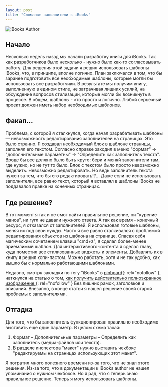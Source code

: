 ```yaml
---
layout: post
title: "Сломаные заполнители в iBooks"
---
```



<img class="img-center" src="http://31808.selcdn.ru/it-prm/pics/hero_ibooks_author.png" alt="iBooks Author"> 
 
## Начало

Несколько недель назад мы начали разработку книги для iBooks. Так как 
разработчиков было несколько - нужно было как-то согласовывать работу. 
Для решения этой задачи я решил использовать шаблоны iBooks, что, в принципе, 
вполне логично. План заключался в том, что бы заранее подготовить все 
необходимые шаблоны, которые могли бы использовать все разработчики. 
В результате мы получим книгу, выполненную в едином стиле, не затрачивая 
лишних усилий, на обсуждение вопросов стилизации, которые могли бы возникнуть 
в процессе. В общем, шаблоны - это просто и логично. Любой серьезный проект 
должен иметь набор необходимых шаблонов. 

## Факап...

Проблема, с которой я сталкнулся, когда начал разрабатывать шаблоны — 
невозможность редактирования заполнителей на страницах. Это было странно. 
Я создавал необходимый блок в шаблоне страницы, заполнял его текстом. 
Согласно справке заходил в меню "формат" -> "дополнительные параметны" -> 
"Определить как заполнитель текста". Вроде бы все должно было быть круто: 
бери и меняй заполнители там, где нужно, но не тут то было. Блок с текстом 
было просто невозможно выделить. Невозможно редактировать. Но ведь заполнитель 
текста нужен за тем, что бы его редактировать!?... Даже если не использовать 
заполнители, все равно текст, который я вставлял в шаблоны iBooks не поддавался 
правке на конечных страницах.

## Где решение?

В тот момент я так и не смог найти правильное решение, ни "курение манов", ни гугл
не давали нужного ответа. А так как время - конечный ресурс, я отказался от 
заполнителей. Я использовал готовые шаблоны, меняя их под свои нужды.
Часто я все равно сталкивался с проблемой редактирования объектов из шаблона на
странице. Спасая себя магическим сочетанием клавиш "cmd+z", я сделал более-менее
приемлимый шаблон. Для интерактивного-контента я сделал главу, куда поместил все 
стилизованные виджеты и элементы. Добавлять их в книгу я решил копи-пастом. 
Можно работать, хотя и не так удобно, как вышло бы с нормально работающими 
шаблонами. 

Недавно, смотря закладки по тегу "iBooks" в [pinboard](http://pinboard.in){: rel="nofollow" }, 
наткнулся на статью о том, [
как получить действительно полноэкранное изображение.](http://www.davidebarranca.com/2012/04/ibooks-author-fullscreen-images/){: rel="nofollow" } 
Без лишних рамок, заголовков и описаний. Внезапно, в конце статьи я нашел 
решение своей старой проблемы с заполнителями.


## Отгадка

Для того, что бы заполнитель функционировал правильно необходимо выставить еще 
один параметр. В целом схема такая:
1. Формат – Дополнительные параметры – Определить как
заполнитель (медиа-файлов или текста). 
2. В разделе инспектора "макет" нужно выставить чекбокс "редактируемы 
на страницах использующих этот макет".

Я потратил много полезного времени из-за того, что не знал этого решения. 
Из-за того, что в документации к iBooks author не нашел упоминания о нужном 
чекбоксе. Но я рад, что я теперь знаю правильное решение. Теперь я могу 
использовать шаблоны.